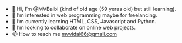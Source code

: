 - 👋 Hi, I’m @MVBalbi (kind of old age (59 yeras old) but still learning).
- 👀 I’m interested in web programming maybe for freelancing.
- 🌱 I’m currently learning HTML, CSS, Javascript and Python.
- 💞️ I’m looking to collaborate on online web projects.
- 📫 How to reach me mvvidal66@gmail.com

<!---
MVBalbi/MVBalbi is a ✨ special ✨ repository because its `README.md` (this file) appears on your GitHub profile.
You can click the Preview link to take a look at your changes.
--->
